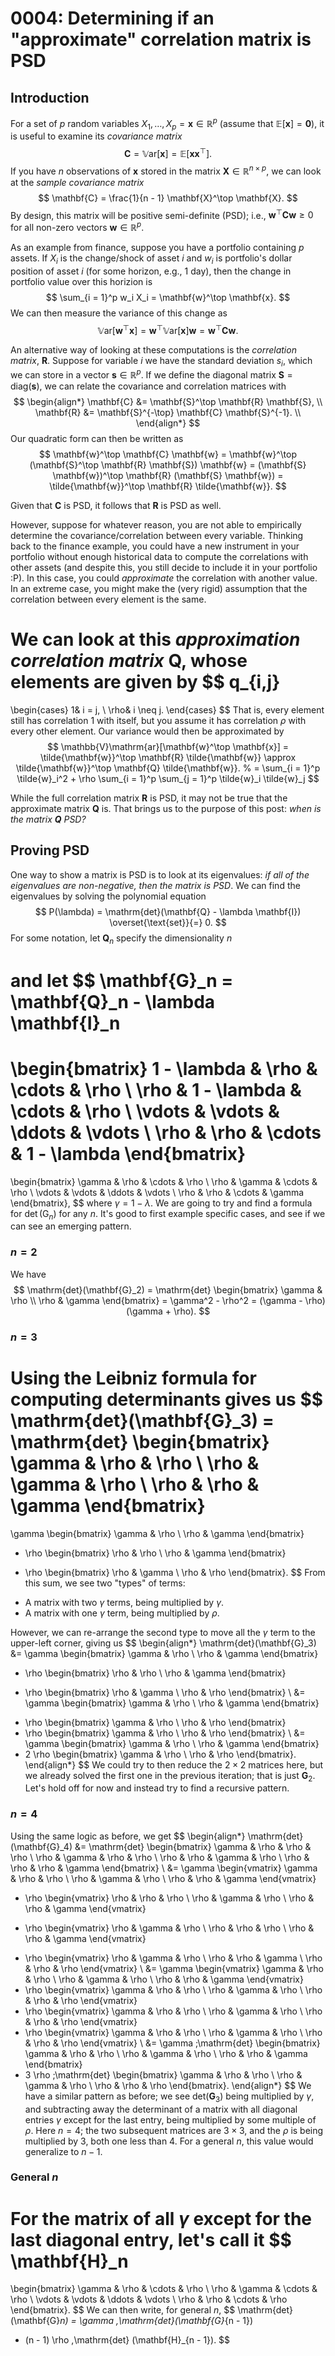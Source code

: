 # 0004: Determining if an "approximate" correlation matrix is PSD

## Introduction

For a set of $p$ random variables $X_1, \ldots, X_p = \mathbf{x} \in \mathbb{R}^p$
(assume that $\mathbb{E}[\mathbf{x}] = \mathbf{0}$),
it is useful to examine its *covariance matrix*
$$
\mathbf{C}
= \mathbb{V}\mathrm{ar}[\mathbf{x}]
= \mathbb{E}[\mathbf{x} \mathbf{x}^\top].
$$
If you have $n$ observations of $\mathbf{x}$
stored in the matrix $\mathbf{X} \in \mathbb{R}^{n \times p}$,
we can look at the *sample covariance matrix*
$$
\mathbf{C}
= \frac{1}{n - 1} \mathbf{X}^\top \mathbf{X}.
$$
By design, this matrix will be positive semi-definite (PSD);
i.e., $\mathbf{w}^\top \mathbf{C} \mathbf{w} \ge 0$
for all non-zero vectors $\mathbf{w} \in \mathbb{R}^p$.
<!--
TODO: add links to proofs of these
https://statproofbook.github.io/P/covmat-psd.html
-->

As an example from finance,
suppose you have a portfolio containing $p$ assets.
If $X_i$ is the change/shock of asset $i$
and $w_i$ is portfolio's dollar position of asset $i$
(for some horizon, e.g., 1 day),
then the change in portfolio value over this horizion is
$$
\sum_{i = 1}^p w_i X_i
= \mathbf{w}^\top \mathbf{x}.
$$
We can then measure the variance of this change as
$$
\mathbb{V}\mathrm{ar}[\mathbf{w}^\top \mathbf{x}]
= \mathbf{w}^\top \mathbb{V}\mathrm{ar}[\mathbf{x}] \mathbf{w}
= \mathbf{w}^\top \mathbf{C} \mathbf{w}.
$$

An alternative way of looking at these computations is the *correlation matrix*,
$\mathbf{R}$.
Suppose for variable $i$ we have the standard deviation $s_i$,
which we can store in a vector $\mathbf{s} \in \mathbb{R}^p$.
If we define the diagonal matrix $\mathbf{S} = \mathrm{diag}(\mathbf{s})$,
we can relate the covariance and correlation matrices with
$$
\begin{align*}
    \mathbf{C} &= \mathbf{S}^\top \mathbf{R} \mathbf{S}, \\
    \mathbf{R} &= \mathbf{S}^{-\top} \mathbf{C} \mathbf{S}^{-1}. \\
\end{align*}
$$
Our quadratic form can then be written as
$$
\mathbf{w}^\top \mathbf{C} \mathbf{w}
= \mathbf{w}^\top (\mathbf{S}^\top \mathbf{R} \mathbf{S}) \mathbf{w}
= (\mathbf{S} \mathbf{w})^\top \mathbf{R} (\mathbf{S} \mathbf{w})
= \tilde{\mathbf{w}}^\top \mathbf{R} \tilde{\mathbf{w}}.
$$

Given that $\mathbf{C}$ is PSD,
it follows that $\mathbf{R}$ is PSD as well.
<!--
TODO: add proof of this
-->

However, suppose for whatever reason,
you are not able to empirically determine the covariance/correlation
between every variable.
Thinking back to the finance example,
you could have a new instrument in your portfolio
without enough historical data to compute the correlations with other assets
(and despite this, you still decide to include it in your portfolio :P).
In this case, you could *approximate* the correlation with another value.
In an extreme case, you might make the (very rigid) assumption that
the correlation between every element is the same.

We can look at this *approximation correlation matrix* $\mathbf{Q}$,
whose elements are given by
$$
q_{i,j}
=
\begin{cases}
    1& i = j, \\
    \rho& i \neq j.
\end{cases}
$$
That is, every element still has correlation $1$ with itself,
but you assume it has correlation $\rho$ with every other element.
Our variance would then be approximated by
$$
\mathbb{V}\mathrm{ar}[\mathbf{w}^\top \mathbf{x}]
= \tilde{\mathbf{w}}^\top \mathbf{R} \tilde{\mathbf{w}}
\approx \tilde{\mathbf{w}}^\top \mathbf{Q} \tilde{\mathbf{w}}.
% = \sum_{i = 1}^p \tilde{w}_i^2 + \rho \sum_{i = 1}^p \sum_{j = 1}^p \tilde{w}_i \tilde{w}_j
$$
<!--
TODO: figure out how to put i \neq j in subscript
-->

While the full correlation matrix $\mathbf{R}$ is PSD,
it may not be true that the approximate matrix $\mathbf{Q}$ is.
That brings us to the purpose of this post:
*when is the matrix $\mathbf{Q}$ PSD?*

## Proving PSD

One way to show a matrix is PSD is to look at its eigenvalues:
*if all of the eigenvalues are non-negative,
then the matrix is PSD*.
We can find the eigenvalues by solving the polynomial equation
$$
P(\lambda)
= \mathrm{det}(\mathbf{Q} - \lambda \mathbf{I})
\overset{\text{set}}{=} 0.
$$
For some notation,
let $\mathbf{Q}_n$ specify the dimensionality $n$
<!-- and let $\mathbf{G}_n = \mathbf{Q}_n - \lambda \mathbf{I}_n$. -->
and let
$$
\mathbf{G}_n
= \mathbf{Q}_n - \lambda \mathbf{I}_n
=
\begin{bmatrix}
    1 - \lambda & \rho & \cdots & \rho \\
    \rho & 1 - \lambda & \cdots & \rho \\
    \vdots & \vdots & \ddots & \vdots \\
    \rho & \rho & \cdots & 1 - \lambda
\end{bmatrix}
=
\begin{bmatrix}
    \gamma & \rho & \cdots & \rho \\
    \rho & \gamma & \cdots & \rho \\
    \vdots & \vdots & \ddots & \vdots \\
    \rho & \rho & \cdots & \gamma
\end{bmatrix},
$$
where $\gamma = 1 - \lambda$.
We are going to try and find a formula for
$\det(\mathrm{G}_n)$ for any $n$.
It's good to first example specific cases,
and see if we can see an emerging pattern.

### $n = 2$

We have
$$
\mathrm{det}(\mathbf{G}_2)
= \mathrm{det}
\begin{bmatrix}
    \gamma & \rho \\ \rho & \gamma
\end{bmatrix}
= \gamma^2 - \rho^2
= (\gamma - \rho)(\gamma + \rho).
$$

### $n = 3$

Using the Leibniz formula for computing determinants gives us
$$
\mathrm{det}(\mathbf{G}_3)
= \mathrm{det}
\begin{bmatrix}
    \gamma & \rho & \rho \\
    \rho & \gamma & \rho \\
    \rho & \rho & \gamma
\end{bmatrix}
=
\gamma
\begin{bmatrix}
    \gamma & \rho \\ \rho & \gamma
\end{bmatrix}
- \rho
\begin{bmatrix}
    \rho & \rho \\ \rho & \gamma
\end{bmatrix}
+ \rho
\begin{bmatrix}
    \rho & \gamma \\ \rho & \rho
\end{bmatrix}.
$$
From this sum, we see two "types" of terms:
- A matrix with two $\gamma$ terms, being multiplied by $\gamma$.
- A matrix with one $\gamma$ term, being multiplied by $\rho$.

However, we can re-arrange the second type to
move all the $\gamma$ term to the upper-left corner,
giving us
$$
\begin{align*}
\mathrm{det}(\mathbf{G}_3)
&=
\gamma
\begin{bmatrix}
    \gamma & \rho \\ \rho & \gamma
\end{bmatrix}
- \rho
\begin{bmatrix}
    \rho & \rho \\ \rho & \gamma
\end{bmatrix}
+ \rho
\begin{bmatrix}
    \rho & \gamma \\ \rho & \rho
\end{bmatrix} \\
&=
\gamma
\begin{bmatrix}
    \gamma & \rho \\ \rho & \gamma
\end{bmatrix}
- \rho
\begin{bmatrix}
    \gamma & \rho \\ \rho & \rho
\end{bmatrix}
- \rho
\begin{bmatrix}
    \gamma & \rho \\ \rho & \rho
\end{bmatrix} \\
&=
\gamma
\begin{bmatrix}
    \gamma & \rho \\ \rho & \gamma
\end{bmatrix}
- 2 \rho
\begin{bmatrix}
    \gamma & \rho \\ \rho & \rho
\end{bmatrix}.
\end{align*}
$$
We could try to then reduce the $2 \times 2$ matrices here,
but we already solved the first one in the previous iteration;
that is just $\mathbf{G}_2$.
Let's hold off for now
and instead try to find a recursive pattern.

### $n = 4$

Using the same logic as before, we get
$$
\begin{align*}
\mathrm{det}(\mathbf{G}_4)
&= \mathrm{det}
\begin{bmatrix}
    \gamma & \rho & \rho & \rho \\
    \rho & \gamma & \rho & \rho \\
    \rho & \rho & \gamma & \rho \\
    \rho & \rho & \rho & \gamma
\end{bmatrix} \\
&=
\gamma
\begin{vmatrix}
    \gamma & \rho & \rho \\
    \rho & \gamma & \rho \\
    \rho & \rho & \gamma
\end{vmatrix}
- \rho
\begin{vmatrix}
    \rho & \rho & \rho \\
    \rho & \gamma & \rho \\
    \rho & \rho & \gamma
\end{vmatrix}
+ \rho
\begin{vmatrix}
    \rho & \gamma & \rho \\
    \rho & \rho & \rho \\
    \rho & \rho & \gamma
\end{vmatrix}
- \rho
\begin{vmatrix}
    \rho & \gamma & \rho \\
    \rho & \rho & \gamma \\
    \rho & \rho & \rho
\end{vmatrix} \\
&=
\gamma
\begin{vmatrix}
    \gamma & \rho & \rho \\
    \rho & \gamma & \rho \\
    \rho & \rho & \gamma
\end{vmatrix}
- \rho
\begin{vmatrix}
    \gamma & \rho & \rho \\
    \rho & \gamma & \rho \\
    \rho & \rho & \rho
\end{vmatrix}
- \rho
\begin{vmatrix}
    \gamma & \rho & \rho \\
    \rho & \gamma & \rho \\
    \rho & \rho & \rho
\end{vmatrix}
- \rho
\begin{vmatrix}
    \gamma & \rho & \rho \\
    \rho & \gamma & \rho \\
    \rho & \rho & \rho
\end{vmatrix} \\
&=
\gamma
\;\mathrm{det} 
\begin{bmatrix}
    \gamma & \rho & \rho \\
    \rho & \gamma & \rho \\
    \rho & \rho & \gamma
\end{bmatrix}
- 3 \rho
\;\mathrm{det} 
\begin{bmatrix}
    \gamma & \rho & \rho \\
    \rho & \gamma & \rho \\
    \rho & \rho & \rho
\end{bmatrix}.
\end{align*}
$$
We have a similar pattern as before;
we see $\mathrm{det}(\mathbf{G}_3)$ being multiplied by $\gamma$,
and subtracting away the determinant of a matrix
with all diagonal entries $\gamma$ except for the last entry,
being multiplied by some multiple of $\rho$.
Here $n = 4$; the two subsequent matrices are $3 \times 3$,
and the $\rho$ is being multiplied by $3$, both one less than $4$.
For a general $n$,
this value would generalize to $n - 1$.

### General $n$

For the matrix of all $\gamma$ except for the last diagonal entry,
let's call it
$$
\mathbf{H}_n
=
\begin{bmatrix}
    \gamma & \rho & \cdots & \rho \\
    \rho & \gamma & \cdots & \rho \\
    \vdots & \vdots & \ddots & \vdots \\
    \rho & \rho & \cdots & \rho
\end{bmatrix}.
$$
We can then write, for general $n$,
$$
\mathrm{det}(\mathbf{G}_n)
= \gamma \,\mathrm{det}(\mathbf{G}_{n - 1})
- (n - 1) \rho \,\mathrm{det} (\mathbf{H}_{n - 1}).
$$